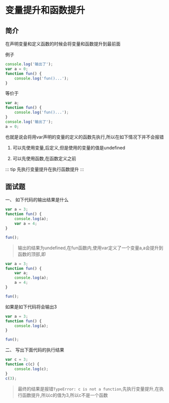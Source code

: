 # 变量提升和函数提升

## 简介

在声明变量和定义函数的时候会将变量和函数提升到最前面

例子

```javascript
console.log('输出了');
var a = 0;
function fun() {
    console.log('fun()...');
}
```

等价于

```javascript
var a;
function fun() {
    console.log('fun()...');
}
console.log('输出了');
a = 0;
```

也就是说会将用var声明的变量的定义的函数先执行,所以在如下情况下并不会报错

1. 可以先使用变量,后定义,但是使用的变量的值是undefined

2. 可以先使用函数,在函数定义之前

::: tip
先执行变量提升在执行函数提升
:::

## 面试题

一、 如下代码的输出结果是什么

```javascript
var a = 3;
function fun() {
    console.log(a);
    var a = 4;
}

fun();
```

> 输出的结果为undefined,在fun函数内,使用var定义了一个变量a,a会提升到函数的顶部,即

```javascript
var a = 3;
function fun() {
    var a;
    console.log(a);
    a = 4;
}

fun();
```

如果是如下代码将会输出3

```javascript
var a = 3;
function fun() {
    console.log(a);
}

fun();
```

二、 写出下面代码的执行结果

```javascript
var c = 3;
function c(c) {
    console.log(c);
}
c(3);
```

> 最终的结果是报错`TypeError: c is not a function`,先执行变量提升,在执行函数提升,所以c的值为3,所以c不是一个函数
